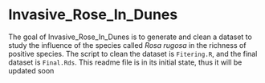 
<!-- README.md is generated from README.Rmd. Please edit that file -->

# Invasive\_Rose\_In\_Dunes

<!-- badges: start -->
<!-- badges: end -->

The goal of Invasive\_Rose\_In\_Dunes is to generate and clean a dataset
to study the influence of the species called *Rosa rugosa* in the
richness of positive species. The script to clean the dataset is
`Fitering.R`, and the final dataset is `Final.Rds`. This readme file is
in its initial state, thus it will be updated soon

